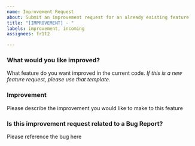 ```yaml
---
name: Improvement Request
about: Submit an improvement request for an already existing feature
title: "[IMPROVEMENT] - "
labels: improvement, incoming
assignees: fr1t2

---
```


### What would you like improved?
What feature do you want improved in the current code. *If this is a new feature request, please use that template.*

### Improvement 
Please describe the improvement you would like to make to this feature

### Is this improvement request related to a Bug Report?
Please reference the bug here
